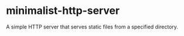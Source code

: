 # minimalist-http-server

A simple HTTP server that serves static files from a specified directory.

